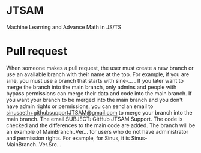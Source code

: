 # JTSAM
Machine Learning and Advance Math in JS/TS

# Pull request
When someone makes a pull request, the user must create a new branch or use an available branch with their name at the top. For example, if you are sine, you must use a branch that starts with sine-... . If you later want to merge the branch into the main branch, only admins and people with bypass permissions can merge their data and code into the main branch. If you want your branch to be merged into the main branch and you don't have admin rights or permissions, you can send an email to sinusaeth+githubsupportJTSAM@gmail.com to merge your branch into the main branch. The email SUBJECT: GitHub JTSAM Support. The code is checked and the differences to the main code are added. The branch will be an example of MainBranch..Ver... for users who do not have administrator and permission rights. For example, for Sinus, it is Sinus-MainBranch..Ver.Src...
